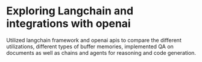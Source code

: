 # Exploring Langchain and integrations with openai

Utilized langchain framework and openai apis to compare the different utilizations, different types of buffer memories, implemented QA on documents as well as chains and agents for reasoning and code generation.
